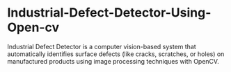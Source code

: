 # Industrial-Defect-Detector-Using-Open-cv
Industrial Defect Detector is a computer vision-based system that automatically identifies surface defects (like cracks, scratches, or holes) on manufactured products using image processing techniques with OpenCV.
